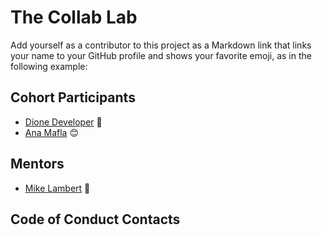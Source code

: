 # The Collab Lab

Add yourself as a contributor to this project as a Markdown link that links your name to your GitHub profile and shows your favorite emoji, as in the following example:

## Cohort Participants

- [Dione Developer](https://github.com/DioneDeveloper) 💅
- [Ana Mafla](https://github.com/anamafla) 😊

## Mentors

- [Mike Lambert](https://github.com/mikeblambert) 🤪

## Code of Conduct Contacts
